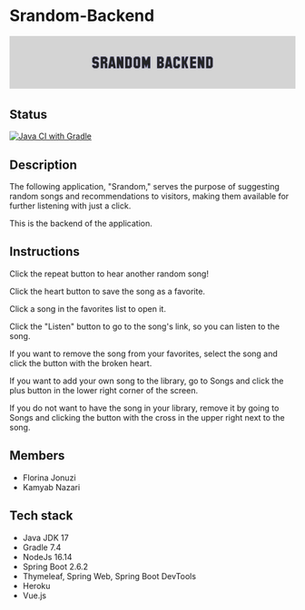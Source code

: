 # Srandom-Backend

![Banner Image](/readme-screenshot.jpg)

## Status

[![Java CI with Gradle](https://github.com/kamyab-nazari/Srandom/actions/workflows/gradle.yml/badge.svg?branch=main)](https://github.com/kamyab-nazari/Srandom/actions/workflows/gradle.yml)

## Description

The following application, "Srandom," serves the purpose of suggesting random songs and recommendations to visitors, making them available for further listening with just a click.

This is the backend of the application.

## Instructions

Click the repeat button to hear another random song!

Click the heart button to save the song as a favorite.

Click a song in the favorites list to open it.

Click the "Listen" button to go to the song's link, so you can listen to the song.

If you want to remove the song from your favorites, select the song and click the button with the broken heart.

If you want to add your own song to the library, go to Songs and click the plus button in the lower right corner of the screen.

If you do not want to have the song in your library, remove it by going to Songs and clicking the button with the cross in the upper right next to the song.

## Members

* Florina Jonuzi
* Kamyab Nazari

## Tech stack

* Java JDK 17
* Gradle 7.4
* NodeJs 16.14
* Spring Boot 2.6.2
* Thymeleaf, Spring Web, Spring Boot DevTools
* Heroku
* Vue.js
